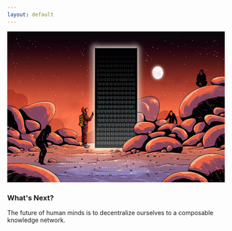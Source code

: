 ```yaml
---
layout: default
---
```


<img src="images/gax.gif" alt="sample image" width="700" height="350">

### What's Next?

The future of human minds is to decentralize ourselves to a composable knowledge network.










